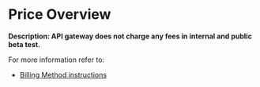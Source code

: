 # Price Overview

**Description: API gateway does not charge any fees in internal and public beta test.**

For more information refer to:
- [Billing Method instructions](https://www.jdcloud.com/help/detail/1397/isCatalog/1)


